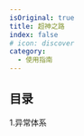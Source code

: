 ```yaml
---
isOriginal: true
title: 超神之路
index: false
# icon: discover
category:
  - 使用指南
---
```


## 目录
1.异常体系
 

<!-- - [Markdown 展示](markdown.md)

- [页面展示](page.md)

- [禁用展示](disable.md)

- [加密展示](encrypt.md) -->
